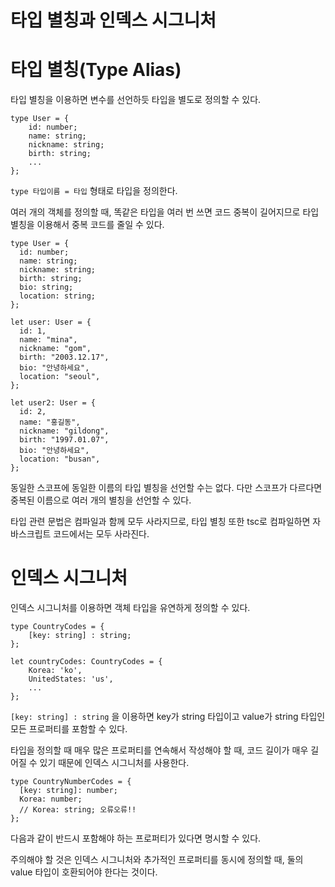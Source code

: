 # 타입 별칭과 인덱스 시그니처

# 타입 별칭(Type Alias)

타입 별칭을 이용하면 변수를 선언하듯 타입을 별도로 정의할 수 있다.

```tsx
type User = {
	id: number;
	name: string;
	nickname: string;
	birth: string;
	...
};
```

`type 타입이름 = 타입` 형태로 타입을 정의한다.

여러 개의 객체를 정의할 때, 똑같은 타입을 여러 번 쓰면 코드 중복이 길어지므로 타입 별칭을 이용해서 중복 코드를 줄일 수 있다.

```tsx
type User = {
  id: number;
  name: string;
  nickname: string;
  birth: string;
  bio: string;
  location: string;
};

let user: User = {
  id: 1,
  name: "mina",
  nickname: "gom",
  birth: "2003.12.17",
  bio: "안녕하세요",
  location: "seoul",
};

let user2: User = {
  id: 2,
  name: "홍길동",
  nickname: "gildong",
  birth: "1997.01.07",
  bio: "안녕하세요",
  location: "busan",
};
```

동일한 스코프에 동일한 이름의 타입 별칭을 선언할 수는 없다. 다만 스코프가 다르다면 중복된 이름으로 여러 개의 별칭을 선언할 수 있다.

타입 관련 문법은 컴파일과 함께 모두 사라지므로, 타입 별칭 또한 tsc로 컴파일하면 자바스크립트 코드에서는 모두 사라진다.

# 인덱스 시그니처

인덱스 시그니처를 이용하면 객체 타입을 유연하게 정의할 수 있다.

```tsx
type CountryCodes = {
	[key: string] : string;
};

let countryCodes: CountryCodes = {
	Korea: 'ko',
	UnitedStates: 'us',
	...
};
```

`[key: string] : string` 을 이용하면 key가 string 타입이고 value가 string 타입인 모든 프로퍼티를 포함할 수 있다.

타입을 정의할 때 매우 많은 프로퍼티를 연속해서 작성해야 할 때, 코드 길이가 매우 길어질 수 있기 때문에 인덱스 시그니처를 사용한다.

```tsx
type CountryNumberCodes = {
  [key: string]: number;
  Korea: number;
  // Korea: string; 오류오류!!
};
```

다음과 같이 반드시 포함해야 하는 프로퍼티가 있다면 명시할 수 있다.

주의해야 할 것은 인덱스 시그니처와 추가적인 프로퍼티를 동시에 정의할 때, 둘의 value 타입이 호환되어야 한다는 것이다.
